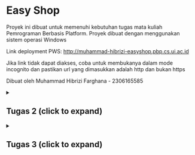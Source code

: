 # Easy Shop

Proyek ini dibuat untuk memenuhi kebutuhan tugas mata kuliah Pemrograman Berbasis Platform. Proyek dibuat dengan menggunakan sistem operasi Windows

Link deployment PWS: http://muhammad-hibrizi-easyshop.pbp.cs.ui.ac.id

Jika link tidak dapat diakses, coba untuk membukanya dalam mode incognito dan pastikan url yang dimasukkan adalah http dan bukan https

Dibuat oleh Muhammad Hibrizi Farghana - 2306165585

<details>
<summary><h2><b>Tugas 2</b> (click to expand)</h2></summary>

### Proses Pengimplementasian Checklist Proyek

- Membuat sebuah proyek Django baru.

  1. Membuat direktori baru dengan nama `easy-shop`
  2. Membuat virtual environtment pada direktori tersebut dengan menjalankan perintah
     ```
     python -m venv env
     ```
  3. Mengaktifkan virtual environtment dengan perintah
     ```
     env\Scripts\activate
     ```
  4. Di dalam direktori yang sama, membuat file requirements.txt yang mengandung dependencies yang diperlukan. Isi requirements.txt:
     ```
     django
     gunicorn
     whitenoise
     psycopg2-binary
     requests
     urllib3
     ```
  5. Menginstall dependencies dengan menjalankan perintah
     ```
     pip install -r requirements.txt
     ```
  6. Membuat proyek Django baru `easy_shop` dengan menjalankan perintah
     ```
     django-admin startproject easy_shop .
     ```
  7. Di dalam direktori proyek `easy_shop`, akan ditemukan file `settings.py`. Agar proyek dapat dijalankan secara lokal, maka perlu ditambahkan string `"localhost"` dan `"127.0.0.1"` ke dalam list `ALLOWED_HOST` yang berada pada `settings.py`. List `ALLOWED_HOST` akan berisi sebagai berikut
     ```python
     ...
     ALLOWED_HOSTS = ["localhost", "127.0.0.1"]
     ...
     ```
     Setelah menjalankan steps-steps tersebut, proyek django baru dengan nama `easy_shop` telah berhasil dibuat dan dapat dijalankan secara lokal dengan menjalankan perintah berikut pada direktori utama (pastikan virtual environtment aktif):
     ```
     python manage.py runserver
     ```

- Membuat aplikasi `main` pada proyek tersebut

  1. Menjalankan perintah berikut pada direktori utama `easy-shop`, (pastikan virtual environtment aktif):
     ```
     python manage.py startapp main
     ```
  2. Menambahkan aplikasi `main` ke list `INSTALLED_APPS` pada file `settings.py` di direktori proyek `easy_shop`. List `INSTALLED_APPS` kini berisi sebagai berikut:
     ```python
     INSTALLED_APPS = [
         ...,
         'main'
     ]
     ```
     Aplikasi `main` telah berhasil dibuat dan didaftarkan ke proyek `easy_shop`

- Melakukan routing pada proyek agar dapat menjalankan aplikasi `main`

  1. Buka file `urls.py` yang berada di direktori proyek `easy_shop`
  2. Mengimpor fungsi `include` dari `django.urls`. Fungsi `include` dibutuhkan agar dapat melakukan impor rute URL dari aplikasi lain ke `urls.py` pada proyek
  3. Menambahkan rute URL `''` untuk mengarahkan ke tampilan `main` di dalam list `urlpatterns`. List tersebut akan berisi seperti berikut:
     ```python
     urlpatterns = [
         path('admin/', admin.site.urls),
         path('', include('main.urls')),
     ]
     ```
     Aplikasi main kini telah terhubung dengan rute URL proyek

- Membuat model pada aplikasi `main` dengan nama `Product`

  1. Buka file `models.py` pada direktori aplikasi `main`
  2. Membuat class dengan nama `Product` dan diisi dengan atribut wajib `name`, `price`, dan `description` sesuai dengan tipe datanya masing-masing. Saya juga menambahkan atribut tambahan berupa `stock` yang saya beri tipe data `IntegerField`. Isi dari `models.py` adalah sebagai berikut:
     ```python
     class Product(models.Model):
         name = models.CharField(max_length=255)
         price = models.IntegerField()
         description = models.TextField()
         stock = models.IntegerField()
     ```
  3. Membuat migrasi model dengan menjalankan perintah:
     ```
     python manage.py makemigrations
     ```
  4. Menerapkan migrasi dengan menjalankan perintah:
     ```
     python manage.py migrate
     ```
     Model telah berhasil dibuat dan dimigrasi

- Membuat sebuah fungsi pada views.py untuk dikembalikan ke dalam sebuah template HTML

  1. Membuat direktori baru bernama `templates` pada direktori aplikasi `main`
  2. Membuat file HTML baru bernama `main.html` pada direktori `templates`.
  3. Menambahkan kode berikut ke dalam file `main.html`

     ```html
     <!DOCTYPE html>
     <html lang="en">
       <head>
         <meta charset="UTF-8" />
         <meta
           name="viewport"
           content="width=device-width, initial-scale=1.0"
         />
         <title>Document</title>
       </head>
       <body>
         <h1>{{appname}}</h1>
         <h3>Nama</h3>
         <p>{{nama}}</p>
         <h3>Kelas</h3>
         <p>{{kelas}}</p>
       </body>
     </html>
     ```

  4. Menambahkan fungsi baru pada file `views.py` yang berada pada direktori aplikasi `main`.

     ```python
     def show_main(request):
         context = {
               'appname' : 'Easy Shop',
               'nama': 'Muhammad Hibrizi Farghana',
               'kelas': 'PBP A'
         }

         return render(request, "main.html", context)
     ```

     Fungsi untuk me-_render_ laman main telah berhasil dibuat

- Membuat sebuah routing pada `urls.py` aplikasi `main`

  1. Membuat file `urls.py` pada direktori aplikasi `main`
  2. Menambahkan kode berikut ke dalam file `urls.py`

     ```python
     from django.urls import path
     from main.views import show_main

     app_name = 'main'

     urlpatterns = [
         path('', show_main, name='show_main'),
     ]
     ```

     Routing telah berhasil dikonfigurasi

- Melakukan deployment ke PWS
  1. Membuka laman https://pbp.cs.ui.ac.id
  2. Membuat proyek baru dengan menekan tombol `+ Create New Project` kemudian mengisi nama proyek sebagai `easyshop`. Setelah itu, dilanjutkan dengan menekan tombol `Create New Project`.
  3. Menyalin username dan password yang telah diberikan dan kemudian saya simpan pada sebuah file `.txt` di laptop saya.
  4. Menambahkan URL PWS ke dalam list `ALLOWED_HOST` yang berada dalam file `settings.py` pada direktori proyek `easy_shop`. List `ALLOWED_HOST` kini berisi sebagai berikut:
     ```python
     ALLOWED_HOSTS = ["localhost", "127.0.0.1", "muhammad-hibrizi-easyshop.pbp.cs.ui.ac.id"]
     ```
  5. Menjalankan perintah yang berada di PWS
     ```
        git remote add pws http://pbp.cs.ui.ac.id/muhammad.hibrizi/easyshop
        git branch -M master
        git push pws master
     ```
     Proyek telah berhasil di-_deploy_ dengan menggunakan PWS

### Bagan Request Client ke Web Aplikasi Django

```mermaid
flowchart TD;
   A[Client] -- request --> B[urls.py]
   B -- forward request to appropriate view --> C[views.py]
   D[models.py] -- returns data --> C
   E[templates] --> C
   C --> E
   C -- read/write data --> D
   C -- response --> A
```

### Fungsi git dalam pengembangan perangkat lunak

Git memiliki banyak manfaat dalam pengembangan perangkat lunak. Dari sekian banyak manfaat git, ada 4 manfaat yang saya pikir menjadi alasan terpenting mengapa git digunakan dalam pengembangan perangkat lunak

1. **Version Control**

   Git memungkinkan pengembang untuk menyimpan dan melacak setiap perubahan yang dibuat pada kode. Dengan demikian, pengembang dapat melacak dan kembali ke versi-versi sebelumnya jika diperlukan.

2. **Kolaborasi**

   Git memudahkan pengembang untuk berkolaborasi. Dengan fitur seperti git clone, setiap pengembang dapat saling berkontribusi dan mengembangkan proyek yang terdapat pada Github/Gitlab. Selain itu, terdapat fitur seperti pull request dan merge request yang dapat dengan mudah mengintegrasikan kode dari banyak pengembang.

3. **Branching**

   Branching adalah fitur pada git yang memperbolehkan suatu repository untuk memiliki berbagai cabang / _branch_ yang terpisah dari satu sama yang lainnya. Dengan demikian, masing-masing pengembang dapat fokus mengembangkan suatu fitur di satu _branch_ tanpa takut menggganggu / merusak kode yang berada pada _branch_ utama.

4. **History**

   Git menyimpan histori lengkap dari setiap perubahan yang terjadi pada proyek. Setiap commit mencatat detail perubahan, siapa yang melakukan perubahan, dan kapan perubahan itu dilakukan. Dengan adanya histori ini, pengembang dapat melihat bagaimana sebuah proyek berkembang seiring waktu, dan dapat melacak atau mengembalikan kesalahan dengan mudah. Fitur seperti git log memudahkan untuk melihat jejak histori ini.

### Mengapa framework Django dijadikan permulaan pembelajaran pengembangan perangkat lunak?

1. **Python**

   Framework Django menggunakan bahasa Python. Bahasa Python adalah salah satu bahasa pemrograman yang paling _beginner friendly_ dan populer dikalangan pengembang. Oleh karena itu, penggunaan framework Django cocok digunakan karena menggunakan Python.

2. **Arsitektur Model-View-Template (MVT)**

   Django menggunakan arsitektur MVT yang memisahkan logika bisnis, tampilan, dan data dengan cara yang rapi dan terstruktur. Ini membantu pemula memahami prinsip-prinsip pemrograman yang baik seperti pemisahan kepentingan (separation of concerns), yang sangat penting dalam pengembangan perangkat lunak skala besar.

3. **Dokumentasi yang Komprehensif**

   Django memiliki dokumentasi yang lengkap dan komprehensif yang mudah untuk dipahami pemula. Selain itu, terdapat banyak sekali sumber di internet yang membahas dan menggunakan django sebagai tutorial dalam pembuatan web. Dengan demikian, pemula dapat dengan mudah mengeksplorasi dan memperbaiki masalah yang dialami ketika menggunakan Django.

### Mengapa model pada Django disebut sebagai ORM?

ORM adalah singkatan dari Object Relational Mapping. ORM atau Object Relational Mapping adalah teknik yang memungkinkan kita untuk berinteraksi dengan database menggunakan objek-objek dalam kode. ORM mengabstraksi detail-detail teknis tentang bagaimana data disimpan dan diambil, sehingga kita bisa fokus pada logika aplikasi tanpa harus memahami query SQL yang kompleks.

Dalam Django, model adalah representasi dari tabel di database, dan setiap instance dari model tersebut adalah representasi dari baris di tabel. Django ORM memungkinkan kita untuk menulis logika interaksi database menggunakan Python, tanpa perlu menulis SQL secara manual. ORM di Django otomatis mengonversi operasi yang dilakukan pada model menjadi query SQL yang sesuai dan mengirimkannya ke database.

Inilah sebabnya mengapa model di Django disebut sebagai ORM. Django bertindak sebagai penghubung antara objek Python dan database relasional sehingga memungkinkan pengembang untuk bekerja di tingkat yang lebih tinggi tanpa harus berinteraksi langsung dengan SQL.

</details>

<details>
<summary><h2><b>Tugas 3</b> (click to expand)</h2></summary>

### Mengapa kita memerlukan _data delivery_ dalam pengimplementasian sebuah _platform_?

_Data delivery_ diperlukan untuk memastikan bahwa data yang dihasilkan oleh platform dapat ditransfer secara efisien dan aman antara sistem-sistem yang terlibat. Hal ini mencakup pengiriman data antar modul internal, serta pertukaran informasi dengan pengguna atau sistem eksternal. Tanpa mekanisme _data delivery_ yang baik, _platform_ akan kesulitan dalam menyediakan layanan yang responsif karena data tidak dapat diakses atau diterima tepat waktu.

### Mana yang lebih baik antara XML dan JSON? Mengapa JSON lebih populer dibandingkan XML?

Baik XML maupun JSON memiliki kegunaannya masing-masing, tetapi JSON lebih banyak dipilih karena lebih sederhana, lebih ringan, dan lebih mudah dibaca oleh manusia maupun mesin. JSON memiliki sintaksis yang lebih ringkas dan memudahkan pengolahan data di berbagai bahasa pemrograman. Di sisi lain, meskipun XML fleksibel dan mendukung struktur data yang lebih kompleks, tetapi XML dianggap lebih berat dan lebih banyak informasi yang mungkin tidak dibutuhkan. Oleh karena itu lah JSON lebih populer dibanding XML, terutama dalam aplikasi berbasis web dan API.

### Fungsi dari method is_valid() pada form Django dan mengapa kita membutuhkan method tersebut?

Method `is_valid()` pada form Django berfungsi untuk memeriksa apakah data yang dimasukkan ke dalam form sesuai dengan aturan validasi yang telah ditentukan. Method ini memeriksa input, seperti tipe data dan batasan lain, untuk memastikan bahwa data tersebut bisa diproses lebih lanjut atau disimpan ke dalam basis data. Tanpa validasi yang tepat, aplikasi bisa menerima data yang tidak sesuai atau bahkan berbahaya, yang dapat menyebabkan kesalahan atau celah keamanan.

### csrf_token

- **Mengapa kita membutuhkan `csrf_token` saat membuat form di Django?**

  `csrf_token` digunakan sebagai mekanisme keamanan untuk melindungi aplikasi Django dari serangan Cross-Site Request Forgery (CSRF). Token ini memastikan bahwa setiap permintaan yang dikirim melalui form berasal dari sumber yang sah, yaitu dari aplikasi atau situs yang sama. Dengan menambahkan `csrf_token` ke dalam form, Django dapat memverifikasi bahwa permintaan tidak datang dari sumber eksternal yang berbahaya, sehingga mencegah tindakan yang tidak diinginkan seperti manipulasi data oleh pihak ketiga.

- **Apa yang dapat terjadi jika kita tidak menambahkan `csrf_token` pada form Django?**

  Jika kita tidak menambahkan `csrf_token` pada form di Django, aplikasi menjadi rentan terhadap serangan CSRF. Penyerang dapat mengeksploitasi kerentanan ini dengan mengirimkan permintaan palsu atas nama pengguna yang sedang login, tanpa sepengetahuan mereka. Ini dapat mengakibatkan data yang dimasukkan pengguna atau tindakan tertentu dijalankan secara tidak sah oleh aplikasi.

- **Bagaimana hal tersebut dapat dimanfaatkan oleh penyerang?**

  Penyerang dapat memanfaatkan celah ini dengan membuat halaman web atau skrip berbahaya yang ketika dikunjungi oleh pengguna, secara otomatis mengirimkan permintaan ke aplikasi Django tanpa persetujuan atau pengetahuan pengguna. Misalnya, penyerang dapat memaksa pengguna untuk mengirimkan permintaan pengubahan data sensitif, seperti mengganti kata sandi atau melakukan transaksi, dengan memanfaatkan sesi yang aktif. Tanpa perlindungan CSRF, aplikasi tidak akan dapat membedakan antara permintaan yang sah dan yang berbahaya.

### Implementasi Checklist secara step-by-step

- **Membuat input form untuk menambahkan objek model pada app sebelumnya.**

  1. Membuat direktori baru bernama `templates` pada direktori utama

  2. Dalam direktori `templates` di direktori utama, membuat sebuah file `base.html`. Isi dari `base.html` adalah sebagai berikut:

     ```django
     {% load static %}

      <!DOCTYPE html>
      <html lang="en">
         <head>
            <meta charset="UTF-8" />
            <meta name="viewport" content="width=device-width, initial-scale=1.0" />
            {% block meta %} {% endblock meta %}
         </head>

      <body>
         {% block content %} {% endblock content %}
      </body>
      </html>
     ```

  3. Pada direktori `templates` di direktori `main`, memodifikasi `main.html` dengan kode sebagai berikut:

     ```django
      {% extends 'base.html' %}
      {% block content %}
      <h1>{{appname}}</h1>
      <h3>Nama</h3>
      <p>{{nama}}</p>
      <h3>Kelas</h3>
      <p>{{kelas}}</p>
      {% endblock content %}
     ```

  4. Memodifikasi `models.py` agar memiliki id dengan menggunakan library `uuid`

     ```python
     import uuid # Menambahkan library uuid
     ...
     class Product(models.Model):
        id = models.UUIDField(primary_key=True, default=uuid.uuid4, editable=False) # Membuat id
        ...
     ```

  5. Melakukan migrasi model dengan perintah
     ```
     python manage.py makemigrations
     python manage.py migrate
     ```
  6. Membuat file baru `forms.py` pada direkori `main`, kemudian membuat struktur form pada file tersebut yang diberi nama `ProductEntryForm`. Adapun kkodenya adalah sebagai berikut:

     ```python
     from django.forms import ModelForm
     from main.models import Product

     class ProductEntryForm(ModelForm):
      class Meta:
         model = Product
         fields = ["name", "price", "description", "stock"]
     ```

7. Pada file `views.py` di direktori `main`, mengimpor method `redirect`, class `ProductEntryForm`, class `Product` dan membuat function baru `create_product_entry` untuk menghasilkan form yang dapat menambahkan data product.

   ```python
   from django.shortcuts import render, redirect
   from main.forms import ProductEntryForm
   from main.models import Product

   def create_product_entry(request):
      form = ProductEntryForm(request.POST or None)

      if form.is_valid() and request.method == "POST":
      form.save()
      return redirect('main:show_main')

      context = {'form': form}
      return render(request, "create_product_entry.html", context)
   ```

8. Menambahkan data produk-produk ke `views.py`

   ```python
   from main.models import Product

   def show_main(request):
      product_entries = Product.objects.all() # Mengambil data produk
      context = {
         'appname' : 'Easy Shop',
         'nama': 'Muhammad Hibrizi Farghana',
         'kelas': 'PBP A',
         'product_entries': product_entries, # Menampilkan data produk
      }

    return render(request, "main.html", context)
   ```

9. Menambahkan path baru untuk laman menambahkan produk

   ```python
   ...
   from main.views import show_main, create_product_entry # Mengimpor fungsi form menambah product
   ...
   urlpatterns = [
      ...
      path('create-product-entry', create_product_entry, name='create_product_entry'), # Menambahkan path ini
   ]
   ```

10. Membuat file html baru bernama `create_product_entry.html` yang isinya sebagai berikut:

    ```django
    {% extends 'base.html' %}
    {% block content %}
    <h1>Add New Product</h1>

    <form method="POST">
    {% csrf_token %}
    <table>
       {{ form.as_table }}
       <tr>
          <td></td>
          <td>
          <input type="submit" value="Add Product" />
          </td>
       </tr>
    </table>
    </form>

    {% endblock %}
    ```

11. Pada `main.html` di direktori templates `main`, menambahkan kode berikut agar produk dapat dilihat user

    ```django
    {% if not product_entries %}
       <p>Produk belum tersedia.</p>
    {% else %}
       <table>
          <tr>
             <th>Product Name</th>
             <th>Price</th>
             <th>Description</th>
             <th>Stock</th>
          </tr>

          {% for product in product_entries %}
             <tr>
             <td>{{product.name}}</td>
             <td>{{product.price}}</td>
             <td>{{product.description}}</td>
             <td>{{product.stock}}</td>
             </tr>
          {% endfor %}
       </table>
    {% endif %}

       <br />

       <a href="{% url 'main:create_product_entry' %}">
          <button>Add New Product</button>
       </a>
    {% endblock content %}
    ```

- **Membuat 4 fungsi views baru untuk melihat objek yang sudah ditambahkan**

1. Dalam direktori `main`, menambahkan dua import baru

   ```python
   from django.http import HttpResponse
   from django.core import serializers
   ```

2. Membuat fungsi yang mengembalikan data dalam format XML
   ```python
   def show_xml(request):
    data = Product.objects.all()
    return HttpResponse(serializers.serialize("xml", data), content_type="application/xml")
   ```
3. Membuat fungsi yang mengembalikan data dalam format JSON

   ```python
   def show_json(request):
    data = Product.objects.all()
    return HttpResponse(serializers.serialize("json", data), content_type="application/json")
   ```

4. Membuat fungsi yang mengembalikan data dalam format XML by id

   ```python
   def show_xml_by_id(request, id):
    data = Product.objects.filter(pk=id)
    return HttpResponse(serializers.serialize("xml", data), content_type="application/xml")
   ```

5. Membuat fungsi yang mengembalikan data dalam format JSON by id
   ```python
   def show_json_by_id(request, id):
    data = Product.objects.filter(pk=id)
    return HttpResponse(serializers.serialize("json", data), content_type="application/json")
   ```
6. Dalam direktori `main`, memodifikasi `urls.py` agar melakukan routings untuk 4 fungsi sebelumnya, `urls.py` kini menjadi sebagai berikut:

   ```python
   from django.urls import path
   from main.views import show_main, create_product_entry, show_xml, show_json, show_xml_by_id, show_json_by_id

   app_name = 'main'

   urlpatterns = [
      path('', show_main, name='show_main'),
      path('create-product-entry', create_product_entry, name='create_product_entry'),
      path('xml/', show_xml, name='show_xml'),
      path('json/', show_json, name='show_json'),
      path('xml/<str:id>/', show_xml_by_id, name='show_xml_by_id'),
      path('json/<str:id>/', show_json_by_id, name='show_json_by_id'),
   ]
   ```

### Screenshot Postman

1. **JSON**
   ![](images/postman-json.png)

2. **JSON by ID**
   ![](images/postman-json-id.png)

3. **XML**
   ![](images/postman-xml.png)

4. **XML by ID**
   ![](images/postman-xml-id.png)

</details>
